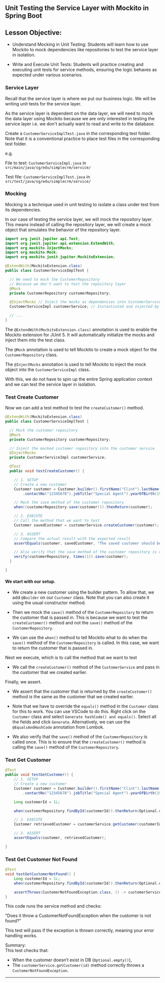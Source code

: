 ## Unit Testing the Service Layer with Mockito in Spring Boot

## Lesson Objective:

- Understand Mocking in Unit Testing: Students will learn how to use Mockito to mock dependencies like repositories to test the service layer in isolation.

- Write and Execute Unit Tests: Students will practice creating and executing unit tests for service methods, ensuring the logic behaves as expected under various scenarios.

### Service Layer 

Recall that the service layer is where we put our business logic. We will be writing unit tests for the service layer.

As the service layer is dependent on the data layer, we will need to mock the data layer using Mockito because we are only interested in testing the service layer i.e. we don't actually want to read and write to the database.

Create a `CustomerServiceImplTest.java` in the corresponding test folder. Note that it is a conventional practice to place test files in the corresponding test folder.

e.g.

File to test:
`CustomerServiceImpl.java` in `src/main/java/sg/edu/simplecrm/service/`

Test file:
`CustomerServiceImplTest.java` in `src/test/java/sg/edu/simplecrm/service/`

### Mocking

Mocking is a technique used in unit testing to isolate a class under test from its dependencies.

In our case of testing the service layer, we will mock the repository layer. This means instead of calling the repository layer, we will create a mock object that simulates the behavior of the repository layer.

```java
import org.junit.jupiter.api.Test;
import org.junit.jupiter.api.extension.ExtendWith;
import org.mockito.InjectMocks;
import org.mockito.Mock;
import org.mockito.junit.jupiter.MockitoExtension;

@ExtendWith(MockitoExtension.class)
public class CustomerServiceImplTest {

  // We need to mock the CustomerRepository
  // Because we don't want to test the repository layer
  @Mock
  private CustomerRepository customerRepository;

  @InjectMocks // Inject the mocks as dependencies into CustomerServiceImpl
  CustomerServiceImpl customerService; // Instantiated and injected by Mockito

  // ...
}
```

The `@ExtendWith(MockitoExtension.class)` annotation is used to enable the Mockito extension for JUnit 5. It will automatically initialize the mocks and inject them into the test class.

The `@Mock` annotation is used to tell Mockito to create a mock object for the `CustomerRepository` class.

The `@InjectMocks` annotation is used to tell Mockito to inject the mock object into the `CustomerServiceImpl` class.

With this, we do not have to spin up the entire Spring application context and we can test the service layer in isolation.

### Test Create Customer

Now we can add a test method to test the `createCustomer()` method.

```java
@ExtendWith(MockitoExtension.class)
public class CustomerServiceImplTest {

  // Mock the customer repository
  @Mock
  private CustomerRepository customerRepository;

  // Inject the mocked customer repository into the customer service
  @InjectMocks
  private CustomerServiceImpl customerService;

  @Test
  public void testCreateCustomer() {

    // 1. SETUP
    // Create a new customer
    Customer customer = Customer.builder().firstName("Clint").lastName("Barton").email("clint@avengers.com")
        .contactNo("12345678").jobTitle("Special Agent").yearOfBirth(1975).build();

    // Mock the save method of the customer repository
    when((customerRepository.save(customer))).thenReturn(customer);

    // 2. EXECUTE
    // Call the method that we want to test
    Customer savedCustomer = customerService.createCustomer(customer);

    // 3. ASSERT
    // Compare the actual result with the expected result
    assertEquals(customer, savedCustomer, "The saved customer should be the same as the new customer");

    // Also verify that the save method of the customer repository is called once
    verify(customerRepository, times(1)).save(customer);
  }

}
```

#### We start with our setup.

- We create a new customer using the builder pattern. To allow that, we add `@Builder` on our `Customer` class. Note that you can also create it using the usual constructor method.

- Then we mock the `save()` method of the `CustomerRepository` to return the customer that is passed in. This is because we want to test the `createCustomer()` method and not the `save()` method of the `CustomerRepository`.

- We can use the `when()` method to tell Mockito what to do when the `save()` method of the `CustomerRepository` is called. In this case, we want to return the customer that is passed in.

Next we execute, which is to call the method that we want to test

- We call the `createCustomer()` method of the `CustomerService` and pass in the customer that we created earlier.

Finally, we assert.

- We assert that the customer that is returned by the `createCustomer()` method is the same as the customer that we created earlier.

- Note that we have to override the `equals()` method in the `Customer` class for this to work. You can use VSCode to do this. Right click on the `Customer` class and select `Generate hashCode() and equals()`. Select all the fields and click `Generate`. Alternatively, we can use the `@EqualsAndHashCode` annotation from Lombok.

- We also verify that the `save()` method of the `CustomerRepository` is called once. This is to ensure that the `createCustomer()` method is calling the `save()` method of the `CustomerRepository`.

### Test Get Customer

```java
@Test
public void testGetCustomer() {
    // 1. SETUP
    // Create a new customer
    Customer customer = Customer.builder().firstName("Clint").lastName("Barton").email("clint@avengers.com")
        .contactNo("12345678").jobTitle("Special Agent").yearOfBirth(1975).build();

    Long customerId = 1L;

    when(customerRepository.findById(customerId)).thenReturn(Optional.of(customer));

    // 2. EXECUTE
    Customer retrievedCustomer = customerService.getCustomer(customerId);

    // 3. ASSERT
    assertEquals(customer, retrievedCustomer);

}
```

### Test Get Customer Not Found

```java
@Test
void testGetCustomerNotFound() {
    Long customerId = 1L;
    when(customerRepository.findById(customerId)).thenReturn(Optional.empty());

    assertThrows(CustomerNotFoundException.class, () -> customerService.getCustomer(customerId));
}
```
This code runs the service method and checks:

"Does it throw a CustomerNotFoundException when the customer is not found?"

This test will pass if the exception is thrown correctly, meaning your error handling works.

Summary:  
This test checks that:

- When the customer doesn’t exist in DB (`Optional.empty()`),  
- The `customerService.getCustomer(id)` method correctly throws a `CustomerNotFoundException`.

---
